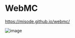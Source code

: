 # WebMC

https://misode.github.io/webmc/

![image](https://user-images.githubusercontent.com/17352009/103735173-cb34a300-4fed-11eb-8f5f-85b02bc9ee48.png)


